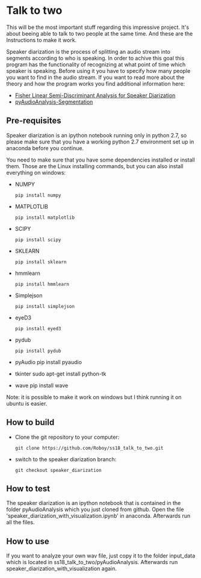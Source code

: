 # Talk to two

This will be the most important stuff regarding this impressive project. It's about beeing able to talk to two people at the same time. And these are the Instructions to make it work.

Speaker diarization is the process of splitting an audio stream into segments according to who is speaking.
In order to achive this goal this program has the functionality of recognizing at what point of time which speaker is speaking. Before using it you have to specify how many people you want to find in the audio stream.
If you want to read more about the theory and how the program works you find additional information here:
- [Fisher Linear Semi-Discriminant Analysis for Speaker Diarization](https://ieeexplore.ieee.org/document/6171836/?arnumber=6171836&abstractAccess=no&userType=inst)
- [pyAudioAnalysis-Segmentation](https://github.com/tyiannak/pyAudioAnalysis/wiki/5.-Segmentation)


## Pre-requisites
Speaker diarization is an ipython notebook running only in python 2.7, so please make sure that you have a working python 2.7 environment set up in anaconda before you continue.

You need to make sure that you have some dependencies installed or install them. Those are the Linux installing commands, but you can also install everything on windows:

- NUMPY

      pip install numpy

- MATPLOTLIB

      pip install matplotlib

- SCIPY

      pip install scipy  

- SKLEARN

      pip install sklearn

- hmmlearn

      pip install hmmlearn

- Simplejson

      pip install simplejson

- eyeD3

      pip install eyed3

- pydub

      pip install pydub

- pyAudio
      pip install pyaudio

- tkinter
      sudo apt-get install python-tk

- wave
      pip install wave


Note: it is possible to make it work on windows but I think running it on ubuntu is easier.

## How to build

- Clone the git repository to your computer:

      git clone https://github.com/Roboy/ss18_talk_to_two.git

- switch to the speaker diarization branch:

      git checkout speaker_diarization




## How to test
The speaker diarization is an ipython notebook that is contained in the folder pyAudioAnalysis which you just cloned from github.
Open the file 'speaker_diarization_with_visualization.ipynb' in anaconda.
Afterwards run all the files. 

## How to use
If you want to analyze your own wav file, just
copy it to the folder input_data which is located in ss18_talk_to_two/pyAudioAnalysis.
Afterwards run speaker_diarization_with_visualization again.
